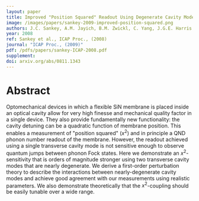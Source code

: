 ```yaml
---
layout: paper
title: Improved "Position Squared" Readout Using Degenerate Cavity Modes
image: /images/papers/sankey-2009-improved-position-squared.png
authors: J.C. Sankey, A.M. Jayich, B.M. Zwickl, C. Yang, J.G.E. Harris 
year: 2008
ref: Sankey et al., ICAP Proc., (2008)
journal: "ICAP Proc., (2009)"
pdf: /pdfs/papers/sankey-ICAP-2008.pdf
supplement:
doi: arxiv.org/abs/0811.1343
---
```


# Abstract

Optomechanical devices in which a flexible SiN membrane is placed inside an optical cavity allow for very high finesse and mechanical quality factor in a single device. They also provide fundamentally new functionality: the cavity detuning can be a quadratic function of membrane position. This enables a measurement of "position squared" ($x^2$) and in principle a QND phonon number readout of the membrane. However, the readout achieved using a single transverse cavity mode is not sensitive enough to observe quantum jumps between phonon Fock states.
Here we demonstrate an $x^2$-sensitivity that is orders of magnitude stronger using two transverse cavity modes that are nearly degenerate. We derive a first-order perturbation theory to describe the interactions between nearly-degenerate cavity modes and achieve good agreement with our measurements using realistic parameters. We also demonstrate theoretically that the $x^2$-coupling should be easily tunable over a wide range.
